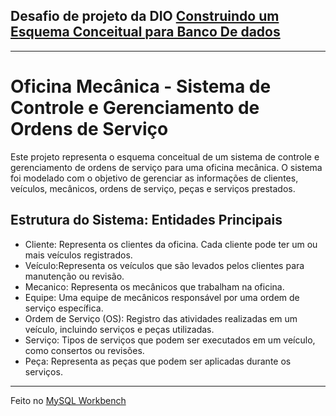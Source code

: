 ## Desafio de projeto da DIO [Construindo um Esquema Conceitual para Banco De dados](https://web.dio.me/lab/construindo-um-esquema-conceitual-do-zero/learning/4439efcd-0494-4854-9ecb-56972e5ddc14?back=/track/coding-future-suzano-analise-dados)

---

# Oficina Mecânica - Sistema de Controle e Gerenciamento de Ordens de Serviço
Este projeto representa o esquema conceitual de um sistema de controle e gerenciamento de ordens de serviço para uma oficina mecânica. O sistema foi modelado com o objetivo de gerenciar as informações de clientes, veículos, mecânicos, ordens de serviço, peças e serviços prestados.

## Estrutura do Sistema: Entidades Principais
* Cliente: Representa os clientes da oficina. Cada cliente pode ter um ou mais veículos registrados.
* Veículo:Representa os veículos que são levados pelos clientes para manutenção ou revisão.
* Mecanico: Representa os mecânicos que trabalham na oficina.
* Equipe: Uma equipe de mecânicos responsável por uma ordem de serviço específica.
* Ordem de Serviço (OS): Registro das atividades realizadas em um veículo, incluindo serviços e peças utilizadas.
* Serviço: Tipos de serviços que podem ser executados em um veículo, como consertos ou revisões.
* Peça: Representa as peças que podem ser aplicadas durante os serviços.

---

Feito no [MySQL Workbench](https://www.mysql.com/products/workbench/)
